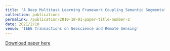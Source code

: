 ```yaml
---
title: "A Deep Multitask Learning Framework Coupling Semantic Segmentation and Fully Convolutional LSTM Networks for Urban Change Detection"
collection: publications
permalink: /publication/2010-10-01-paper-title-number-2
date: 2021/2/10
venue: 'IEEE Transactions on Geoscience and Remote Sensing'
---
```

[Download paper here](https://hal.inria.fr/hal-03140492/file/IEEE_Transactions_on_Geoscience_and_Remote_Sensing.pdf)
